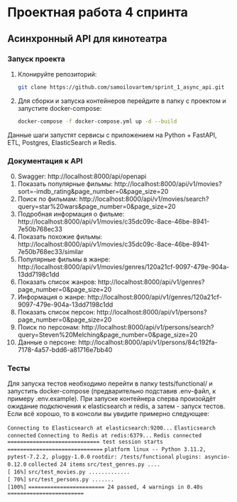 # Проектная работа 4 спринта
## Асинхронный API для кинотеатра

### Запуск проекта

1. Клонируйте репозиторий:

    ```sh
    git clone https://github.com/samoilovartem/sprint_1_async_api.git
    ```

2. Для сборки и запуска контейнеров перейдите в папку с проектом и запустите docker-compose:

    ```sh
    docker-compose -f docker-compose.yml up -d --build
    ```
Данные шаги запустят сервисы с приложением на Python + FastAPI, ETL, Postgres, ElasticSearch и Redis.


### Документация к API

0. Swagger: http://localhost:8000/api/openapi
1. Показать популярные фильмы: http://localhost:8000/api/v1/movies?sort=-imdb_rating&page_number=0&page_size=20
2. Поиск по фильмам: http://localhost:8000/api/v1/movies/search?query=star%20wars&page_number=0&page_size=20
3. Подробная информация о фильме: http://localhost:8000/api/v1/movies/c35dc09c-8ace-46be-8941-7e50b768ec33
4. Показать похожие фильмы: http://localhost:8000/api/v1/movies/c35dc09c-8ace-46be-8941-7e50b768ec33/similar
5. Популярные фильмы в жанре: http://localhost:8000/api/v1/movies/genres/120a21cf-9097-479e-904a-13dd7198c1dd
6. Показать список жанров: http://localhost:8000/api/v1/genres?page_number=0&page_size=20
7. Информация о жанре: http://localhost:8000/api/v1/genres/120a21cf-9097-479e-904a-13dd7198c1dd
8. Показать список персон: http://localhost:8000/api/v1/persons?page_number=0&page_size=20
9. Поиск по персонам: http://localhost:8000/api/v1/persons/search?query=Steven%20Melching&page_number=0&page_size=20
10. Данные о персоне: http://localhost:8000/api/v1/persons/84c192fa-7178-4a57-bdd6-a81716e7bb40


### Тесты

Для запуска тестов необходимо перейти в папку tests/functional/ и запустить docker-compose (предварительно подставив .env-файл, к примеру .env.example).
При запуске контейнера сперва произойдёт ожидание подключения к elasticsearch и redis, а затем - запуск тестов.
Если всё хорошо, то в консоли вы увидите примерно следующее:

`Connecting to Elasticsearch at elasticsearch:9200...`
`Elasticsearch connected`
`Connecting to Redis at redis:6379...`
`Redis connected`
`============================= test session starts ==============================`
`platform linux -- Python 3.11.2, pytest-7.2.2, pluggy-1.0.0`
`rootdir: /tests/functional`
`plugins: asyncio-0.12.0`
`collected 24 items`
`src/test_genres.py ....                                                  [ 16%]`
`src/test_movies.py .............                                         [ 70%]`
`src/test_persons.py .......                                              [100%]`
`======================== 24 passed, 4 warnings in 0.40s ========================`

